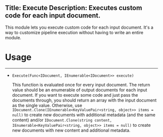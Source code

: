 Title: Execute
Description: Executes custom code for each input document.
---
This module lets you execute custom code for each input document. It's a way to customize pipeline execution without having to write an entire module.

# Usage
---

  - `Execute(Func<IDocument, IEnumerable<IDocument>> execute)`
  
    This function is evaluated once for every input document. The return value should be an enumerable of output documents for each input document. If you want to execute some code and just pass the documents through, you should return an array with the input document as the single value. Otherwise, use `IDocument.Clone(IEnumerable<KeyValuePair<string, object>> items = null)` to create new documents with additional metadata (and the same content) and/or `IDocument.Clone(string content, IEnumerable<KeyValuePair<string, object>> items = null)` to create new documents with new content and additional metadata. 
